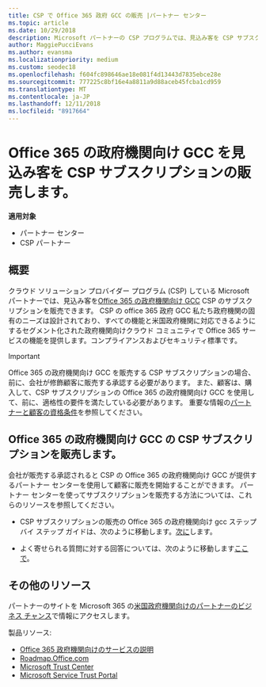 ```yaml
---
title: CSP で Office 365 政府 GCC の販売 |パートナー センター
ms.topic: article
ms.date: 10/29/2018
description: Microsoft パートナーの CSP プログラムでは、見込み客を CSP サブスクリプションの Office 365 の政府機関向け GCC を販売できます。 Office 365 の CSP の政府機関向け GCC は、米国政府機関、政府機関向けの契約者向けに設計されたクラウドの生産性のサービスのスイートです。
author: MaggiePucciEvans
ms.author: evansma
ms.localizationpriority: medium
ms.custom: seodec18
ms.openlocfilehash: f604fc898646ae18e081f4d13443d7835ebce28e
ms.sourcegitcommit: 777225c8bf16e4a8811a9d88aceb45fcba1cd959
ms.translationtype: MT
ms.contentlocale: ja-JP
ms.lasthandoff: 12/11/2018
ms.locfileid: "8917664"
---
```

# <a name="sell-office-365-government-gcc-for-csp-subscriptions-to-qualified-customers"></a>Office 365 の政府機関向け GCC を見込み客を CSP サブスクリプションの販売します。

**適用対象**

-  パートナー センター
-  CSP パートナー


## <a name="overview"></a>概要

クラウド ソリューション プロバイダー プログラム (CSP) している Microsoft パートナーでは、見込み客を[Office 365 の政府機関向け GCC](https://www.microsoft.com/microsoft-365/partners/governmentforCSP) CSP のサブスクリプションを販売できます。 CSP の office 365 政府 GCC 私たち政府機関の固有のニーズは設計されており、すべての機能と米国政府機関に対応できるようにするセグメント化された政府機関向けクラウド コミュニティで Office 365 サービスの機能を提供します。コンプライアンスおよびセキュリティ標準です。 

>[!IMPORTANT] 
>Office 365 の政府機関向け GCC を販売する CSP サブスクリプションの場合、前に、会社が修飾顧客に販売する承認する必要があります。 また、顧客は、購入して、CSP サブスクリプションの Office 365 の政府機関向け GCC を使用して、前に、適格性の要件を満たしている必要があります。 重要な情報の[パートナーと顧客の資格条件](csp-gcc-validate.md)を参照してください。


## <a name="sell-office-365-government-gcc-for-csp-subscriptions"></a>Office 365 の政府機関向け GCC の CSP サブスクリプションを販売します。

会社が販売する承認されると CSP の Office 365 の政府機関向け GCC が提供するパートナー センターを使用して顧客に販売を開始することができます。 パートナー センターを使ってサブスクリプションを販売する方法については、これらのリソースを参照してください。 

-   CSP サブスクリプションの販売の Office 365 の政府機関向け gcc ステップ バイ ステップ ガイドは、次のように移動します。[次に](https://go.microsoft.com/fwlink/?linkid=2007323)します。  

-   よく寄せられる質問に対する回答については、次のように移動します[ここで](https://o365pp.blob.core.windows.net/media/Resources/GCC/Office%20365%20Government%20GCC%20for%20CSP%20Partner%20FAQ.docx)。


## <a name="additional-resources"></a>その他のリソース

パートナーのサイトを Microsoft 365 の[米国政府機関向けのパートナーのビジネス チャンス](https://www.microsoft.com/microsoft-365/partners/governmentforCSP)で情報にアクセスします。

製品リソース:

- [Office 365 政府機関向けのサービスの説明](https://technet.microsoft.com/library/mt774581.aspx)
- [Roadmap.Office.com](https://products.office.com/business/office-365-roadmap)
- [Microsoft Trust Center](https://www.microsoft.com/TrustCenter/)
- [Microsoft Service Trust Portal](https://aka.ms/STP)

